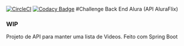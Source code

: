 [![CircleCI](https://circleci.com/gh/afmiguez/aluraflix-backend/tree/master.svg?style=svg)](https://circleci.com/gh/afmiguez/aluraflix-backend/tree/master)
[![Codacy Badge](https://app.codacy.com/project/badge/Grade/9509fe5e2abb42c0b6b93d0e996b8932)](https://www.codacy.com/gh/afmiguez/aluraflix-backend/dashboard?utm_source=github.com&amp;utm_medium=referral&amp;utm_content=afmiguez/aluraflix-backend&amp;utm_campaign=Badge_Grade)
#Challenge Back End Alura (API AluraFlix)
### WIP
Projeto de API para manter uma lista de Videos.
Feito com Spring Boot


